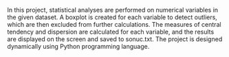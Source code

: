 In this project, statistical analyses are performed on numerical variables in the given dataset. A boxplot is created for each variable to detect outliers, which are then excluded from further calculations. The measures of central tendency and dispersion are calculated for each variable, and the results are displayed on the screen and saved to sonuc.txt. The project is designed dynamically using Python programming language.
